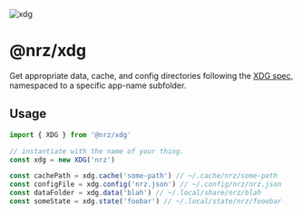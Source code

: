 ![xdg](https://github.com/user-attachments/assets/72b3e499-40c0-4f2a-8cd7-7761303bda62)

# @nrz/xdg

Get appropriate data, cache, and config directories following the
[XDG spec](https://wiki.archlinux.org/title/XDG_Base_Directory),
namespaced to a specific app-name subfolder.

## Usage

```js
import { XDG } from '@nrz/xdg'

// instantiate with the name of your thing.
const xdg = new XDG('nrz')

const cachePath = xdg.cache('some-path') // ~/.cache/nrz/some-path
const configFile = xdg.config('nrz.json') // ~/.config/nrz/nrz.json
const dataFolder = xdg.data('blah') // ~/.local/share/nrz/blah
const someState = xdg.state('foobar') // ~/.local/state/nrz/fooobar
```
